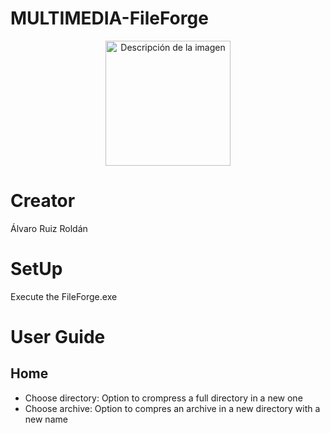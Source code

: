 # MULTIMEDIA-FileForge

<p align="center">
  <img src="https://github.com/HrnyGranny/MULTIMEDIA-FileForge/assets/91948162/ce2c6ddd-ada0-4120-9276-1bab3b6f111d" alt="Descripción de la imagen" width="200" />
</p>

# Creator
Álvaro Ruiz Roldán

# SetUp

Execute the FileForge.exe

# User Guide

## Home

* Choose directory: Option to crompress a full directory in a new one
* Choose archive: Option to compres an archive in a new directory with a new name



